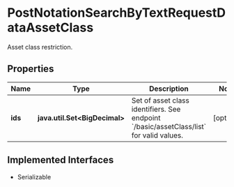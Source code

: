 

# PostNotationSearchByTextRequestDataAssetClass

Asset class restriction.

## Properties

Name | Type | Description | Notes
------------ | ------------- | ------------- | -------------
**ids** | **java.util.Set&lt;BigDecimal&gt;** | Set of asset class identifiers. See endpoint &#x60;/basic/assetClass/list&#x60; for valid values. |  [optional]


## Implemented Interfaces

* Serializable


